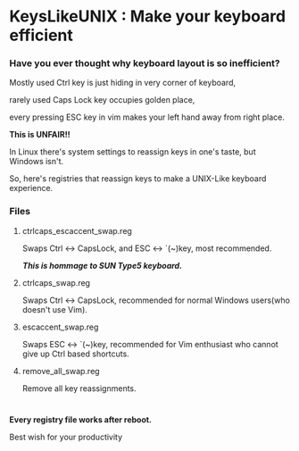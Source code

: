 # KeysLikeUNIX : Make your keyboard efficient
### Have you ever thought why keyboard layout is so inefficient?

Mostly used Ctrl key is just hiding in very corner of keyboard,

rarely used Caps Lock key occupies golden place, 

every pressing ESC key in vim makes your left hand away from right place. 

**This is UNFAIR!!**

In Linux there's system settings to reassign keys in one's taste, but Windows isn't.

So, here's registries that reassign keys to make a UNIX-Like keyboard experience.
### Files
1. ctrlcaps_escaccent_swap.reg
   
   Swaps Ctrl <-> CapsLock, and ESC <-> `(~)key, most recommended.

   ***This is hommage to SUN Type5 keyboard.***
   
3. ctrlcaps_swap.reg
   
   Swaps Ctrl <-> CapsLock, recommended for normal Windows users(who doesn't use Vim).
   
4. escaccent_swap.reg
   
   Swaps ESC <-> `(~)key, recommended for Vim enthusiast who cannot give up Ctrl based shortcuts.
   
5. remove_all_swap.reg

   Remove all key reassignments.
#
**Every registry file works after reboot.** 

Best wish for your productivity
